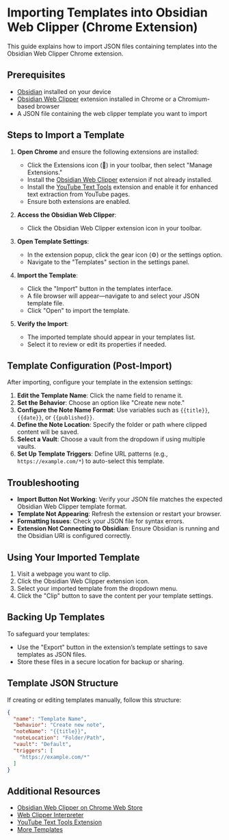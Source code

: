 # Importing Templates into Obsidian Web Clipper (Chrome Extension)

This guide explains how to import JSON files containing templates into the Obsidian Web Clipper Chrome extension.

## Prerequisites

- [Obsidian](https://obsidian.md/) installed on your device
- [Obsidian Web Clipper](https://chrome.google.com/webstore/detail/obsidian-web-clipper/plplajofbhcfhdpkhoibkocphcmjlkmi) extension installed in Chrome or a Chromium-based browser
- A JSON file containing the web clipper template you want to import

## Steps to Import a Template

1. **Open Chrome** and ensure the following extensions are installed:
   - Click the Extensions icon (🧩) in your toolbar, then select "Manage Extensions."
   - Install the [Obsidian Web Clipper](https://chrome.google.com/webstore/detail/obsidian-web-clipper/plplajofbhcfhdpkhoibkocphcmjlkmi) extension if not already installed.
   - Install the [YouTube Text Tools](https://chromewebstore.google.com/detail/youtube-text-tools/pcmahconeajhpgleboodnodllkoimcoi) extension and enable it for enhanced text extraction from YouTube pages.
   - Ensure both extensions are enabled.

2. **Access the Obsidian Web Clipper**:
   - Click the Obsidian Web Clipper extension icon in your toolbar.

3. **Open Template Settings**:
   - In the extension popup, click the gear icon (⚙️) or the settings option.
   - Navigate to the "Templates" section in the settings panel.

4. **Import the Template**:
   - Click the "Import" button in the templates interface.
   - A file browser will appear—navigate to and select your JSON template file.
   - Click "Open" to import the template.

5. **Verify the Import**:
   - The imported template should appear in your templates list.
   - Select it to review or edit its properties if needed.

## Template Configuration (Post-Import)

After importing, configure your template in the extension settings:

1. **Edit the Template Name**: Click the name field to rename it.
2. **Set the Behavior**: Choose an option like "Create new note."
3. **Configure the Note Name Format**: Use variables such as `{{title}}`, `{{date}}`, or `{{published}}`.
4. **Define the Note Location**: Specify the folder or path where clipped content will be saved.
5. **Select a Vault**: Choose a vault from the dropdown if using multiple vaults.
6. **Set Up Template Triggers**: Define URL patterns (e.g., `https://example.com/*`) to auto-select this template.

## Troubleshooting

- **Import Button Not Working**: Verify your JSON file matches the expected Obsidian Web Clipper template format.
- **Template Not Appearing**: Refresh the extension or restart your browser.
- **Formatting Issues**: Check your JSON file for syntax errors.
- **Extension Not Connecting to Obsidian**: Ensure Obsidian is running and the Obsidian URI is configured correctly.

## Using Your Imported Template

1. Visit a webpage you want to clip.
2. Click the Obsidian Web Clipper extension icon.
3. Select your imported template from the dropdown menu.
4. Click the "Clip" button to save the content per your template settings.

## Backing Up Templates

To safeguard your templates:
- Use the "Export" button in the extension’s template settings to save templates as JSON files.
- Store these files in a secure location for backup or sharing.

## Template JSON Structure

If creating or editing templates manually, follow this structure:

```json
{
  "name": "Template Name",
  "behavior": "Create new note",
  "noteName": "{{title}}",
  "noteLocation": "Folder/Path",
  "vault": "Default",
  "triggers": [
    "https://example.com/*"
  ]
}
```

## Additional Resources

- [Obsidian Web Clipper on Chrome Web Store](https://chrome.google.com/webstore/detail/obsidian-web-clipper/plplajofbhcfhdpkhoibkocphcmjlkmi)
- [Web Clipper Interpreter](https://help.obsidian.md/web-clipper/interpreter)
- [YouTube Text Tools Extension](https://chromewebstore.google.com/detail/youtube-text-tools/pcmahconeajhpgleboodnodllkoimcoi)
- [More Templates](https://github.com/obsidian-community/web-clipper-templates/tree/main)
